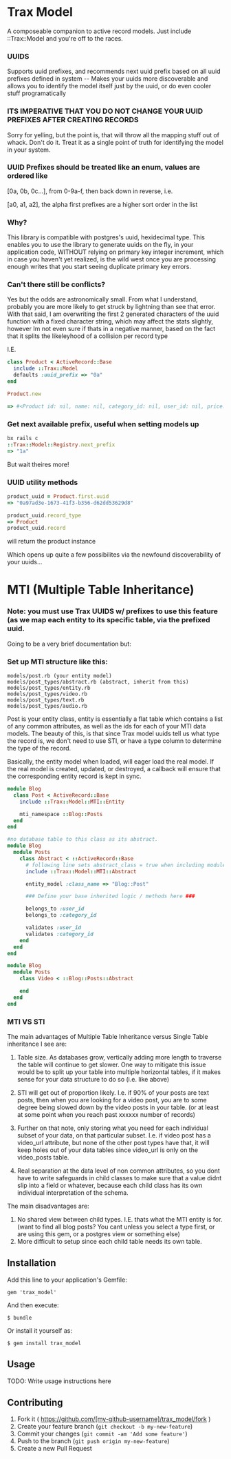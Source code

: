 # Trax Model

A composeable companion to active record models. Just include ::Trax::Model and you're off to the races.

### UUIDS

Supports uuid prefixes, and recommends next uuid prefix based on all uuid prefixes defined
in system -- Makes your uuids more discoverable and allows you to identify the model
itself just by the uuid, or do even cooler stuff programatically

### ITS IMPERATIVE THAT YOU DO NOT CHANGE YOUR UUID PREFIXES AFTER CREATING RECORDS

Sorry for yelling, but the point is, that will throw all the mapping stuff out of whack.
Don't do it. Treat it as a single point of truth for identifying the model in your system.

### UUID Prefixes should be treated like an enum, values are ordered like

[0a, 0b, 0c...], from 0-9a-f, then back down in reverse, i.e.

[a0, a1, a2], the alpha first prefixes are a higher sort order in the list

### Why?

This library is compatible with postgres's uuid, hexidecimal type. This enables
you to use the library to generate uuids on the fly, in your application code,
WITHOUT relying on primary key integer increment, which in case you haven't yet realized,
is the wild west once you are processing enough writes that you start seeing duplicate
primary key errors.

### Can't there still be conflicts?

Yes but the odds are astronomically small. From what I understand, probably you are more
likely to get struck by lightning than see that error. With that said, I am overwriting
the first 2 generated characters of the uuid function with a fixed character string, which
may affect the stats slightly, however Im not even sure if thats in a negative manner,
based on the fact that it splits the likeleyhood of a collision per record type

I.E.

``` ruby
class Product < ActiveRecord::Base
  include ::Trax::Model
  defaults :uuid_prefix => "0a"
end
```

``` ruby
Product.new

=> #<Product id: nil, name: nil, category_id: nil, user_id: nil, price: nil, in_stock_quantity: nil, on_order_quantity: nil, active: nil, uuid: "0a97ad3e-1673-41f3-b356-d62dd53629d8", created_at: nil, updated_at: nil>
```

### Get next available prefix, useful when setting models up

``` ruby
bx rails c
::Trax::Model::Registry.next_prefix
=> "1a"
```

But wait theires more!

### UUID utility methods

``` ruby
product_uuid = Product.first.uuid
=> "0a97ad3e-1673-41f3-b356-d62dd53629d8"

product_uuid.record_type
=> Product
product_uuid.record
```

will return the product instance

Which opens up quite a few possibilites via the newfound discoverability of your uuids...

# MTI (Multiple Table Inheritance)

### Note: you must use Trax UUIDS w/ prefixes to use this feature (as we map each entity to its specific table, via the prefixed uuid.

Going to be a very brief documentation but:

### Set up MTI structure like this:
```
models/post.rb (your entity model)
models/post_types/abstract.rb (abstract, inherit from this)
models/post_types/entity.rb
models/post_types/video.rb
models/post_types/text.rb
models/post_types/audio.rb
```

Post is your entity class, entity is essentially a flat table which contains a list of
any common attributes, as well as the ids for each of your MTI data models. The beauty
of this, is that since Trax model uuids tell us what type the record is, we don't
need to use STI, or have a type column to determine the type of the record.

Basically, the entity model when loaded, will eager load the real model. If the real model is created, updated, or destroyed, a callback will ensure that the corresponding entity record is kept in sync.

``` ruby
module Blog
  class Post < ActiveRecord::Base
    include ::Trax::Model::MTI::Entity

    mti_namespace ::Blog::Posts
  end
end

#no database table to this class as its abstract.
module Blog
  module Posts
    class Abstract < ::ActiveRecord::Base
      # following line sets abstract_class = true when including module
      include ::Trax::Model::MTI::Abstract

      entity_model :class_name => "Blog::Post"

      ### Define your base inherited logic / methods here ###

      belongs_to :user_id
      belongs_to :category_id

      validates :user_id
      validates :category_id
    end
  end
end

module Blog
  module Posts
    class Video < ::Blog::Posts::Abstract

    end
  end
end
```

### MTI VS STI

The main advantages of Multiple Table Inheritance versus Single Table inheritance I see are:

1) Table size. As databases grow, vertically adding more length to traverse the table will continue to get slower. One way to mitigate this issue would be to split up your table into multiple horizontal tables, if it makes sense for your data structure to do so (i.e. like above)

2) STI will get out of proportion likely. I.e. if 90% of your posts are text posts, then when you are looking for a video post, you are to some degree being slowed down by the video posts in your table. (or at least at some point when you reach past xxxxxx number of records)

3) Further on that note, only storing what you need for each individual subset of your data, on that particular subset. I.e. if video post has a video_url attribute, but none of the other post types have that, it will keep holes out of your data tables since video_url is only on the video_posts table.

4) Real separation at the data level of non common attributes, so you dont have to write safeguards in child classes to make sure that a value didnt slip into a field or whatever, because each child class has its own individual interpretation of the schema.

The main disadvantages are:

1) No shared view between child types. I.E. thats what the MTI entity is for. (want to find all blog posts? You cant unless you select a type first, or are using this gem, or a postgres view or something else)
2) More difficult to setup since each child table needs its own table.


## Installation

Add this line to your application's Gemfile:

    gem 'trax_model'

And then execute:

    $ bundle

Or install it yourself as:

    $ gem install trax_model

## Usage

TODO: Write usage instructions here

## Contributing

1. Fork it ( https://github.com/[my-github-username]/trax_model/fork )
2. Create your feature branch (`git checkout -b my-new-feature`)
3. Commit your changes (`git commit -am 'Add some feature'`)
4. Push to the branch (`git push origin my-new-feature`)
5. Create a new Pull Request

